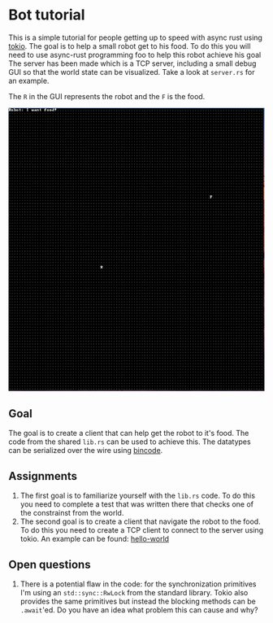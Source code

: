 # Bot tutorial

This is a simple tutorial for people getting up to speed with async rust using [tokio](https://tokio.rs/).
The goal is to help a small robot get to his food. To do this you will need to use async-rust programming foo to help this robot achieve his goal
The server has been made which is a TCP server, including a small debug GUI so that the world state can be visualized. Take a look at `server.rs` for an example.

The `R` in the GUI represents the robot and the `F` is the food.

![debug-gui](robot-gui.png)

## Goal

The goal is to create a client that can help get the robot to it's food. The code from the shared `lib.rs` can be used to achieve this. The datatypes can be serialized
over the wire using [bincode](https://github.com/bincode-org/bincode). 

## Assignments 

1. The first goal is to familiarize yourself with the `lib.rs` code. To do this you need to complete a test that was written there that checks one of the constrainst from the world.
2. The second goal is to create a client that navigate the robot to the food. To do this you need to create a TCP client to connect to the server using tokio. An example can be found: [hello-world](https://github.com/tokio-rs/tokio/blob/master/examples/hello_world.rs)


## Open questions

1. There is a potential flaw in the code: for the synchronization primitives I'm using an `std::sync::RwLock` from the standard library. Tokio also provides the same primitives
but instead the blocking methods can be `.await`'ed. Do you have an idea what problem this can cause and why?


